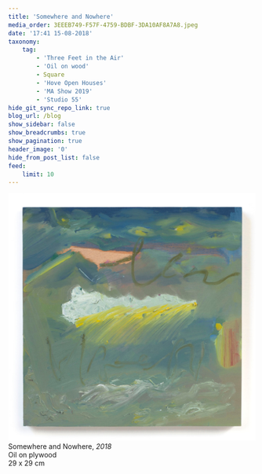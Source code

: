 ```yaml
---
title: 'Somewhere and Nowhere'
media_order: 3EEEB749-F57F-4759-BDBF-3DA10AF8A7A8.jpeg
date: '17:41 15-08-2018'
taxonomy:
    tag:
        - 'Three Feet in the Air'
        - 'Oil on wood'
        - Square
        - 'Hove Open Houses'
        - 'MA Show 2019'
        - 'Studio 55'
hide_git_sync_repo_link: true
blog_url: /blog
show_sidebar: false
show_breadcrumbs: true
show_pagination: true
header_image: '0'
hide_from_post_list: false
feed:
    limit: 10
---
```


[![](3EEEB749-F57F-4759-BDBF-3DA10AF8A7A8.jpeg)](/paintings/somewhere-and-nowhere)  
Somewhere and Nowhere, _2018_  
Oil on plywood  
29 x 29 cm